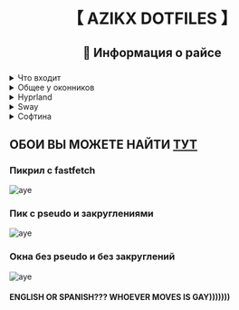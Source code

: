 <div align="center">
	<h1>【 AZIKX DOTFILES 】</h1>
</div>

<div align="center">
	<h2> Информация о райсе</h2>
	<h3></h3>
</div>

 <details> 
  <summary>Что входит</summary>
     
  - **Catppuccin**: используется крутая цветовая схема [catppuccin-macchiato](https://github.com/catppuccin)
  - **Hyprland и swayfx конфиги**: мои конфиги имеют прикольные фичи и функции
  - **Waybar**: не поверите, имеются [sway](https://github.com/WillPower3309/swayfx) и [hyprland](https://github.com/hyprwm/Hyprland) конфиги для [waybar](https://github.com/Alexays/Waybar)
</details>

 <details> 
  <summary>Общее у оконников</summary>
     
  - **mod+d -> mod+tab**: вместо привычного mod+d, для открытия [nwg-drawer](https://github.com/nwg-piotr/nwg-drawer) используется mod+tab
  - **НОГА**: используется единый терминал ~~[kitty](https://github.com/kovidgoyal/kitty)~~ [foot](https://codeberg.org/dnkl/foot)
  - **Waybar**: стиль бара одинаковый потому что я художник я так вижу
  - **Го|джо like configs**: разделены конфиги для удобного изменения их
</details>

 <details> 
  <summary>Hyprland</summary>

  - **NO ANIMATIONS!11!!**: отрубил анимации для хайпра потому что они мешаются
  - **WIP**: доты еще не закончены, буду пополнять, переделывать, заменять что то
</details>

 <details> 
  <summary>Sway</summary>
	
  - **NO ANIMATIONS??? AGAIN!!1!**: анимаций по прежнему нема, но конфиги проставлены для форка sway -> [swayfx](https://github.com/WillPower3309/swayfx)
  - **WIP**: доты еще не закончены, буду пополнять, переделывать, заменять что то
</details>

<details>
  <summary>Софтина</summary>


  | Название | Описание |
  | ------------- | ------------- |
  | [foot](https://codeberg.org/dnkl/foot) | Терминал, простейший пизда, tmux еще не поставил |
  | [kitty](https://github.com/kovidgoyal/kitty) | Терминал, более функциональный, вцелом советую его |
  | [fish](https://github.com/fish-shell/fish-shell) | Шелл, планирую переходить на zsh, а также иметь nushell |
  | [vivaldi](https://vivaldi.com/ru) | Браузер на хромиуме с фишками |
  | [firedragon](https://github.com/dr460nf1r3/firedragon-browser) | Браузер на базе форка фуррифокса - floorp  |
  | [bottles](https://github.com/bottlesdevs/Bottles) | Пускатель виндовых игр |
  | [nemo](https://github.com/linuxmint/nemo) | Файловый менеджер из мяты |
  | [obsidian](https://obsidian.md) | Штука для мыслей итд, для записей и блокнота |
  | [prismlauncher](https://github.com/PrismLauncher/PrismLauncher) | Майнкууууфт мояя жииизнь аааааа |
  | [vesktop](https://github.com/Vencord/Vesktop) | Клиент дискорда для вяленда |
  | [qbittorrent](https://github.com/qbittorrent/qBittorrent) | Торренты))))) хыхыхы)))) |
  | [64gram](https://github.com/TDesktop-x64/tdesktop) | Форк тг'шки с плюшками |
  | [file-Roller](https://gitlab.gnome.org/GNOME/file-roller) | Файловик для гуишек |
  | [fastfetch](https://github.com/fastfetch-cli/fastfetch) | Фетч, постепенно обновляю фетч |
  | [micro](https://github.com/zyedidia/micro) | Простейший и удобный текстовый редактор |
  | [cava](https://github.com/karlstav/cava) | Визуализатор звука для песенок и рэпа |
  | [eza](https://github.com/eza-community/eza) | Аналог ls со ЦВЕТНЫМИ правами и чем то еще |
  | [ranger](https://github.com/ranger/ranger) | Консольный файл менеджер на питоне >:( |
  | [lf](https://github.com/gokcehan/lf) | Консольный файловик на GO GO GO |
  | [joshuto](https://github.com/kamiyaa/joshuto) | Консольный файловик на Rust |
  | [lutgen](https://github.com/ozwaldorf/lutgen-rs) | Штука для применения своей цвет. схемы к фото |
  | [doas](https://wiki.archlinux.org/title/Doas) | Более быстрая и легкая замена sudo |
  | [nwg-drawer](https://github.com/nwg-piotr/nwg-drawer) | Гноме лайк лаунчер приложений |
  | [waybar](https://github.com/Alexays/Waybar) | Панелька для вялендов |
  | [caskaydia](https://github.com/ryanoasis/nerd-fonts/tree/master/patched-fonts/CascadiaMono) | Шрифт cascadia с нёрд символами |
  | [jetbrains](https://github.com/ryanoasis/nerd-fonts/tree/master/patched-fonts/JetBrainsMono) | Шрифт jetbrains с нёрд символами |
  

  - Вроде всё описал, если че пишите
</details>

## ОБОИ ВЫ МОЖЕТЕ НАЙТИ [ТУТ](https://github.com/axax-loll/wallpapers)

### Пикрил с fastfetch
![aye](https://github.com/axax-loll/dots/blob/main/git_img/fetch.png?raw=true)

### Пик с pseudo и закруглениями
![aye](https://github.com/axax-loll/dots/blob/main/git_img/windoes.png?raw=true)

### Окна без pseudo и без закруглений
![aye](https://github.com/axax-loll/dots/blob/main/git_img/seven.png?raw=true)

#### ENGLISH OR SPANISH??? WHOEVER MOVES IS GAY)))))))
